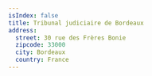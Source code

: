 ```yaml
---
isIndex: false
title: Tribunal judiciaire de Bordeaux
address:
  street: 30 rue des Frères Bonie
  zipcode: 33000
  city: Bordeaux
  country: France
---
```

